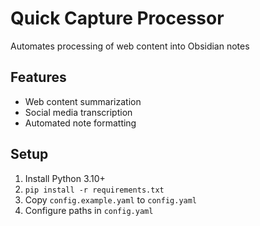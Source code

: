 # Quick Capture Processor

Automates processing of web content into Obsidian notes

## Features

- Web content summarization
- Social media transcription
- Automated note formatting

## Setup

1. Install Python 3.10+
2. `pip install -r requirements.txt`
3. Copy `config.example.yaml` to `config.yaml`
4. Configure paths in `config.yaml`

